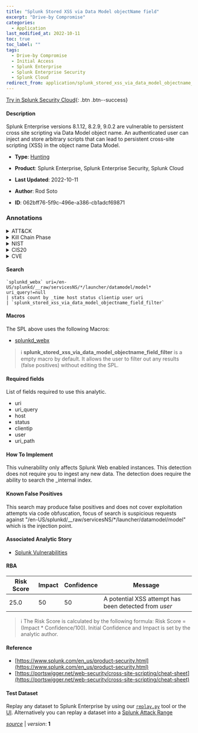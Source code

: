 ```yaml
---
title: "Splunk Stored XSS via Data Model objectName field"
excerpt: "Drive-by Compromise"
categories:
  - Application
last_modified_at: 2022-10-11
toc: true
toc_label: ""
tags:
  - Drive-by Compromise
  - Initial Access
  - Splunk Enterprise
  - Splunk Enterprise Security
  - Splunk Cloud
redirect_from: application/splunk_stored_xss_via_data_model_objectname_field/
---
```




[Try in Splunk Security Cloud](https://www.splunk.com/en_us/cyber-security.html){: .btn .btn--success}

#### Description

Splunk Enterprise versions 8.1.12, 8.2.9, 9.0.2 are vulnerable to persistent cross site scripting via Data Model object name. An authenticated user can inject and store arbitrary scripts that can lead to persistent cross-site scripting (XSS) in the object name Data Model.

- **Type**: [Hunting](https://github.com/splunk/security_content/wiki/Detection-Analytic-Types)
- **Product**: Splunk Enterprise, Splunk Enterprise Security, Splunk Cloud

- **Last Updated**: 2022-10-11
- **Author**: Rod Soto
- **ID**: 062bff76-5f9c-496e-a386-cb1adcf69871

### Annotations
<details>
  <summary>ATT&CK</summary>

<div markdown="1">

#### [ATT&CK](https://attack.mitre.org/)

| ID          | Technique   | Tactic         |
| ----------- | ----------- |--------------- |
| [T1189](https://attack.mitre.org/techniques/T1189/) | Drive-by Compromise | Initial Access |

</div>
</details>


<details>
  <summary>Kill Chain Phase</summary>

<div markdown="1">

* Delivery


</div>
</details>


<details>
  <summary>NIST</summary>

<div markdown="1">

* DE.AE



</div>
</details>

<details>
  <summary>CIS20</summary>

<div markdown="1">

* CIS 10



</div>
</details>

<details>
  <summary>CVE</summary>

<div markdown="1">


</div>
</details>


#### Search

```
`splunkd_webx` uri=/en-US/splunkd/__raw/servicesNS/*/launcher/datamodel/model* uri_query!=null 
| stats count by _time host status clientip user uri 
| `splunk_stored_xss_via_data_model_objectname_field_filter`
```

#### Macros
The SPL above uses the following Macros:
* [splunkd_webx](https://github.com/splunk/security_content/blob/develop/macros/splunkd_webx.yml)

> :information_source:
> **splunk_stored_xss_via_data_model_objectname_field_filter** is a empty macro by default. It allows the user to filter out any results (false positives) without editing the SPL.



#### Required fields
List of fields required to use this analytic.
* uri
* uri_query
* host
* status
* clientip
* user
* uri_path



#### How To Implement
This vulnerability only affects Splunk Web enabled instances. This detection does not require you to ingest any new data. The detection does require the ability to search the _internal index.
#### Known False Positives
This search may produce false positives and does not cover exploitation attempts via code obfuscation, focus of search is suspicious requests against &#34;/en-US/splunkd/__raw/servicesNS/*/launcher/datamodel/model&#34; which is the injection point.

#### Associated Analytic Story
* [Splunk Vulnerabilities](/stories/splunk_vulnerabilities)




#### RBA

| Risk Score  | Impact      | Confidence   | Message      |
| ----------- | ----------- |--------------|--------------|
| 25.0 | 50 | 50 | A potential XSS attempt has been detected from $user$ |


> :information_source:
> The Risk Score is calculated by the following formula: Risk Score = (Impact * Confidence/100). Initial Confidence and Impact is set by the analytic author.


#### Reference

* [https://www.splunk.com/en_us/product-security.html](https://www.splunk.com/en_us/product-security.html)
* [https://portswigger.net/web-security/cross-site-scripting/cheat-sheet](https://portswigger.net/web-security/cross-site-scripting/cheat-sheet)



#### Test Dataset
Replay any dataset to Splunk Enterprise by using our [`replay.py`](https://github.com/splunk/attack_data#using-replaypy) tool or the [UI](https://github.com/splunk/attack_data#using-ui).
Alternatively you can replay a dataset into a [Splunk Attack Range](https://github.com/splunk/attack_range#replay-dumps-into-attack-range-splunk-server)




[*source*](https://github.com/splunk/security_content/tree/develop/detections/application/splunk_stored_xss_via_data_model_objectname_field.yml) \| *version*: **1**